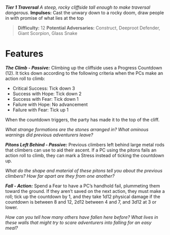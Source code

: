 ***Tier 1 Traversal***
*A steep, rocky cliffside tall enough to make traversal dangerous.*
**Impulses:** Cast the unwary down to a rocky doom, draw people in with promise of what lies at the top

> **Difficulty:** 12
> **Potential Adversaries:** Construct, Deeproot Defender, Giant Scorpion, Glass Snake

# Features

***The Climb - Passive:*** Climbing up the cliffside uses a Progress Countdown (12). It ticks down according to the following criteria when the PCs make an action roll to climb:

  - Critical Success: Tick down 3
  - Success with Hope: Tick down 2
  - Success with Fear: Tick down 1
  - Failure with Hope: No advancement
  - Failure with Fear: Tick up 1

  When the countdown triggers, the party has made it to the top of the cliff.

  *What strange formations are the stones arranged in? What ominous warnings did previous adventurers leave?*

***Pitons Left Behind - Passive:*** Previous climbers left behind large metal rods that climbers can use to aid their ascent. If a PC using the pitons fails an action roll to climb, they can mark a Stress instead of ticking the countdown up.

  *What do the shape and material of these pitons tell you about the previous climbers? How far apart are they from one another?*

***Fall - Action:*** Spend a Fear to have a PC’s handhold fail, plummeting them toward the ground. If they aren’t saved on the next action, they must make a roll; tick up the countdown by 1, and they take 1d12 physical damage if the countdown is between 8 and 12, 2d12 between 4 and 7, and 3d12 at 3 or lower.

  *How can you tell how many others have fallen here before? What lives in these walls that might try to scare adventurers into falling for an easy meal?*
